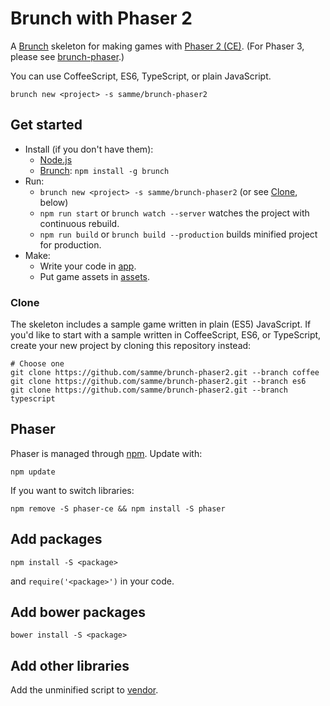 Brunch with Phaser 2
====================

A [Brunch](http://brunch.io) skeleton for making games with [Phaser 2 (CE)](https://github.com/photonstorm/phaser-ce). (For Phaser 3, please see [brunch-phaser](https://github.com/samme/brunch-phaser).)

You can use CoffeeScript, ES6, TypeScript, or plain JavaScript.

    brunch new <project> -s samme/brunch-phaser2

Get started
-----------

- Install (if you don't have them):
  - [Node.js](https://nodejs.org)
  - [Brunch](http://brunch.io): `npm install -g brunch`
- Run:
  - `brunch new <project> -s samme/brunch-phaser2` (or see [Clone](#clone), below)
  - `npm run start` or `brunch watch --server` watches the project with continuous rebuild.
  - `npm run build` or `brunch build --production` builds minified project for production.
- Make:
  - Write your code in [app](app).
  - Put game assets in [assets](app/static/assets).

### Clone

The skeleton includes a sample game written in plain (ES5) JavaScript. If you'd like to start with a sample written in CoffeeScript, ES6, or TypeScript, create your new project by cloning this repository instead:

```shell
# Choose one
git clone https://github.com/samme/brunch-phaser2.git --branch coffee
git clone https://github.com/samme/brunch-phaser2.git --branch es6
git clone https://github.com/samme/brunch-phaser2.git --branch typescript
```

Phaser
------

Phaser is managed through [npm](https://docs.npmjs.com/cli/npm). Update with:

    npm update

If you want to switch libraries:

    npm remove -S phaser-ce && npm install -S phaser

Add packages
------------

    npm install -S <package>

and `require('<package>')` in your code.

Add bower packages
------------------

    bower install -S <package>

Add other libraries
-------------------

Add the unminified script to [vendor](vendor).

